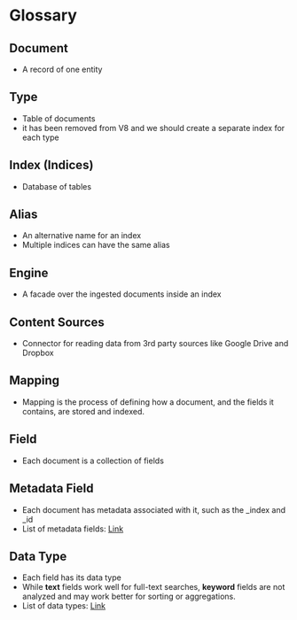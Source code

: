 # Glossary

## Document

- A record of one entity

## Type

- Table of documents
- it has been removed from V8 and we should create a separate index for each type

## Index (Indices)

- Database of tables

## Alias

- An alternative name for an index
- Multiple indices can have the same alias

## Engine

- A facade over the ingested documents inside an index

## Content Sources

- Connector for reading data from 3rd party sources like Google Drive and Dropbox

## Mapping

- Mapping is the process of defining how a document, and the fields it contains, are stored and indexed.

## Field

- Each document is a collection of fields

## Metadata Field

- Each document has metadata associated with it, such as the _index and _id
- List of metadata fields: [Link](https://www.elastic.co/guide/en/elasticsearch/reference/current/mapping-fields.html)

## Data Type

- Each field has its data type
- While **text** fields work well for full-text searches, **keyword** fields are not analyzed and may work better for sorting or aggregations.
- List of data types: [Link](https://www.elastic.co/guide/en/elasticsearch/reference/current/mapping-types.html)
